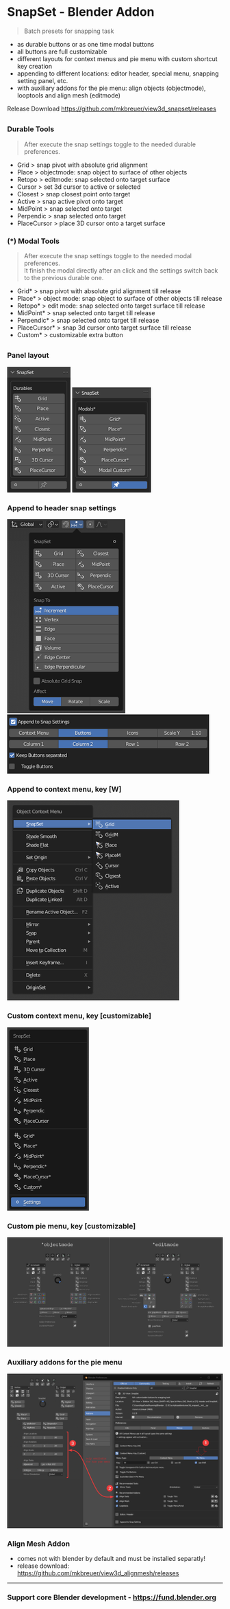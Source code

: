 # SnapSet - Blender Addon

> Batch presets for snapping task

- as durable buttons or as one time modal buttons 
- all buttons are full customizable
- different layouts for context menus and pie menu with custom shortcut key creation
- appending to different locations: editor header, special menu, snapping setting panel, etc.
- with auxiliary addons for the pie menu: align objects (objectmode), looptools and align mesh (editmode)

Release Download https://github.com/mkbreuer/view3d_snapset/releases

##

### Durable Tools 
> After execute the snap settings toggle to the needed durable preferences.                       
                      
- Grid        > snap pivot with absolute grid alignment               
- Place       > objectmode: snap object to surface of other objects
- Retopo      > editmode: snap selected onto target surface    
- Cursor      > set 3d cursor to active or selected  
- Closest     > snap closest point onto target  
- Active      > snap active pivot onto target  
- MidPoint    > snap selected onto target 
- Perpendic   > snap selected onto target 
- PlaceCursor > place 3D cursor onto a target surface 

### (*) Modal Tools  
> After execute the snap settings toggle to the needed modal preferences.  
> It finish the modal directly after an click and the settings switch back to the previous durable one.                          

- Grid*           > snap pivot with absolute grid alignment till release             
- Place*          > object mode: snap object to surface of other objects till release  
- Retopo*         > edit mode: snap selected onto target surface till release 
- MidPoint*       > snap selected onto target till release 
- Perpendic*      > snap selected onto target till release 
- PlaceCursor*    > snap 3d cursor onto target surface till release 
- Custom*         > customizable extra button

##

### Panel layout
![panel layout durable: ](./images/panel_layout.png)
![panel layout modals: ](./images/panel_layout2.png)

### Append to header snap settings
![header settings layout: ](./images/append_functions_to_snap_settings.png)
![header settings layout: ](./images/append_functions_preferences.png)
                                       
### Append to context menu, key [W]
![special context menu layout: ](./images/menu_context_special.png)    

### Custom context menu, key [customizable]
![custom context menu layout: ](./images/menu_context.png)  

### Custom pie menu, key [customizable]
![custom pie menu layout: ](./images/pie_menu_layouts.png) 

### Auxiliary addons for the pie menu
![addons for pie menu: ](./images/pie_menu_auxiliary_addons.png)  

### Align Mesh Addon
- comes not with blender by default and must be installed separatly!
- release download: https://github.com/mkbreuer/view3d_alignmesh/releases

---

### Support core Blender development - https://fund.blender.org